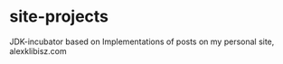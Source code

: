 # site-projects
JDK-incubator based on Implementations of posts on my personal site, alexklibisz.com
